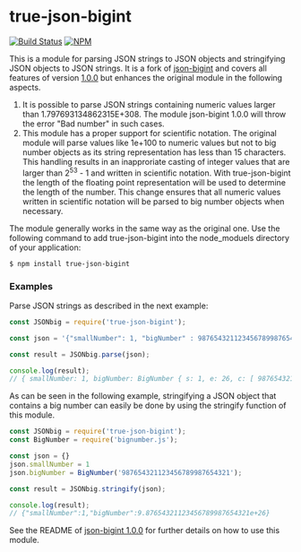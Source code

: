 true-json-bigint
===========

[![Build Status](https://travis-ci.com/SebastianG77/true-json-bigint.svg?branch=master)](https://travis-ci.com/SebastianG77/true-json-bigint)
[![NPM](https://nodei.co/npm/true-json-bigint.png?downloads=true&stars=true)](https://nodei.co/npm/true-json-bigint/)

This is a module for parsing JSON strings to JSON objects and stringifying JSON objects to JSON strings. It is a fork of [json-bigint](https://www.npmjs.com/package/json-bigint) and covers all features of version [1.0.0](https://www.npmjs.com/package/json-bigint/v/1.0.0) but enhances the original module in the following aspects. 

1. It is possible to parse JSON strings containing numeric values larger than 1.797693134862315E+308. The module json-bigint 1.0.0 will throw the error "Bad number" in such cases.
2. This module has a proper support for scientific notation. The original module will parse values like 1e+100 to numeric values but not to big number objects as its string representation has less than 15 characters. This handling results in an inapproriate casting of integer values that are larger than 2<sup>53</sup> - 1 and written in scientific notation. With true-json-bigint the length of the floating point representation will be used to determine the length of the number. This change ensures that all numeric values written in scientific notation will be parsed to big number objects when necessary.

The module generally works in the same way as the original one. Use the following command to add true-json-bigint into the node_moduels directory of your application:

```
$ npm install true-json-bigint
```

### Examples

Parse JSON strings as described in the next example:

```js
const JSONbig = require('true-json-bigint');

const json = '{"smallNumber": 1, "bigNumber" : 987654321123456789987654321}';

const result = JSONbig.parse(json);

console.log(result);
// { smallNumber: 1, bigNumber: BigNumber { s: 1, e: 26, c: [ 9876543211234, 56789987654321 ] } }
```

As can be seen in the following example, stringifying a JSON object that contains a big number can easily be done by using the stringify function of this module.

```js
const JSONbig = require('true-json-bigint');
const BigNumber = require('bignumber.js');

const json = {}
json.smallNumber = 1
json.bigNumber = BigNumber('987654321123456789987654321');

const result = JSONbig.stringify(json);

console.log(result);
// {"smallNumber":1,"bigNumber":9.87654321123456789987654321e+26}

```

See the README of [json-bigint 1.0.0](https://www.npmjs.com/package/json-bigint/v/1.0.0) for further details on how to use this module.
